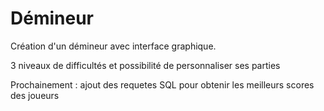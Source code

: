 # Démineur

Création d'un démineur avec interface graphique.

3 niveaux de difficultés et possibilité de personnaliser ses parties

Prochainement : ajout des requetes SQL pour obtenir les meilleurs scores des joueurs
